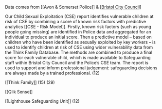 Data comes from [[Avon & Somerset Police]] &  [[Bristol City Council]](15)

Our Child Sexual Exploitation (CSE) report identifies vulnerable children at risk of CSE by combining a score of known risk factors with predictive analytics [[CSE - Risk Model]]. Firstly, known risk factors (such as young people going missing) are identified in Police data and aggregated for an individual to produce an initial score. Then a predictive model – based on children who have been identified as sexually exploited by key workers  – is used to identify children at risk of CSE using wider vulnerability data from the Think Family Database. The methods are combined to produce a final score for each vulnerable child, which is made available to Safeguarding staff within Bristol City Council and the Police’s CSE team. The report is used to support and inform professional judgement: safeguarding decisions are always made by a trained professional. (12) 

[[Think Family]] (15) (29)

[[Qlik Sense]]

[[Lighthouse Safeguarding Unit]] (12)
